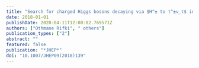 ```yaml
---
title: "Search for charged Higgs bosons decaying via $H^± to τ^±ν_τ$ in the $τ$+jets and $τ$+lepton final states with 36 fb$^-1$ of $pp$ collision data recorded at $sqrts = 13$ TeV with the ATLAS experiment"
date: 2018-01-01
publishDate: 2020-04-11T12:00:02.769571Z
authors: ["Othmane Rifki", " others"]
publication_types: ["2"]
abstract: ""
featured: false
publication: "*JHEP*"
doi: "10.1007/JHEP09(2018)139"
---
```


